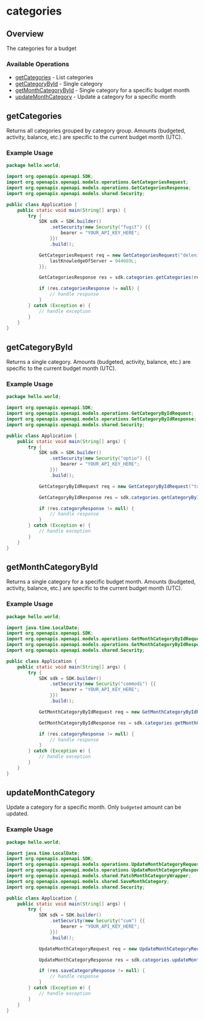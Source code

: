 # categories

## Overview

The categories for a budget

### Available Operations

* [getCategories](#getcategories) - List categories
* [getCategoryById](#getcategorybyid) - Single category
* [getMonthCategoryById](#getmonthcategorybyid) - Single category for a specific budget month
* [updateMonthCategory](#updatemonthcategory) - Update a category for a specific month

## getCategories

Returns all categories grouped by category group.  Amounts (budgeted, activity, balance, etc.) are specific to the current budget month (UTC).

### Example Usage

```java
package hello.world;

import org.openapis.openapi.SDK;
import org.openapis.openapi.models.operations.GetCategoriesRequest;
import org.openapis.openapi.models.operations.GetCategoriesResponse;
import org.openapis.openapi.models.shared.Security;

public class Application {
    public static void main(String[] args) {
        try {
            SDK sdk = SDK.builder()
                .setSecurity(new Security("fugit") {{
                    bearer = "YOUR_API_KEY_HERE";
                }})
                .build();

            GetCategoriesRequest req = new GetCategoriesRequest("deleniti") {{
                lastKnowledgeOfServer = 944669L;
            }};            

            GetCategoriesResponse res = sdk.categories.getCategories(req);

            if (res.categoriesResponse != null) {
                // handle response
            }
        } catch (Exception e) {
            // handle exception
        }
    }
}
```

## getCategoryById

Returns a single category.  Amounts (budgeted, activity, balance, etc.) are specific to the current budget month (UTC).

### Example Usage

```java
package hello.world;

import org.openapis.openapi.SDK;
import org.openapis.openapi.models.operations.GetCategoryByIdRequest;
import org.openapis.openapi.models.operations.GetCategoryByIdResponse;
import org.openapis.openapi.models.shared.Security;

public class Application {
    public static void main(String[] args) {
        try {
            SDK sdk = SDK.builder()
                .setSecurity(new Security("optio") {{
                    bearer = "YOUR_API_KEY_HERE";
                }})
                .build();

            GetCategoryByIdRequest req = new GetCategoryByIdRequest("totam", "beatae");            

            GetCategoryByIdResponse res = sdk.categories.getCategoryById(req);

            if (res.categoryResponse != null) {
                // handle response
            }
        } catch (Exception e) {
            // handle exception
        }
    }
}
```

## getMonthCategoryById

Returns a single category for a specific budget month.  Amounts (budgeted, activity, balance, etc.) are specific to the current budget month (UTC).

### Example Usage

```java
package hello.world;

import java.time.LocalDate;
import org.openapis.openapi.SDK;
import org.openapis.openapi.models.operations.GetMonthCategoryByIdRequest;
import org.openapis.openapi.models.operations.GetMonthCategoryByIdResponse;
import org.openapis.openapi.models.shared.Security;

public class Application {
    public static void main(String[] args) {
        try {
            SDK sdk = SDK.builder()
                .setSecurity(new Security("commodi") {{
                    bearer = "YOUR_API_KEY_HERE";
                }})
                .build();

            GetMonthCategoryByIdRequest req = new GetMonthCategoryByIdRequest("molestiae", "modi", LocalDate.parse("2022-03-24"));            

            GetMonthCategoryByIdResponse res = sdk.categories.getMonthCategoryById(req);

            if (res.categoryResponse != null) {
                // handle response
            }
        } catch (Exception e) {
            // handle exception
        }
    }
}
```

## updateMonthCategory

Update a category for a specific month.  Only `budgeted` amount can be updated.

### Example Usage

```java
package hello.world;

import java.time.LocalDate;
import org.openapis.openapi.SDK;
import org.openapis.openapi.models.operations.UpdateMonthCategoryRequest;
import org.openapis.openapi.models.operations.UpdateMonthCategoryResponse;
import org.openapis.openapi.models.shared.PatchMonthCategoryWrapper;
import org.openapis.openapi.models.shared.SaveMonthCategory;
import org.openapis.openapi.models.shared.Security;

public class Application {
    public static void main(String[] args) {
        try {
            SDK sdk = SDK.builder()
                .setSecurity(new Security("cum") {{
                    bearer = "YOUR_API_KEY_HERE";
                }})
                .build();

            UpdateMonthCategoryRequest req = new UpdateMonthCategoryRequest(                new PatchMonthCategoryWrapper(                new SaveMonthCategory(456150L););, "ipsum", "excepturi", LocalDate.parse("2022-12-25"));            

            UpdateMonthCategoryResponse res = sdk.categories.updateMonthCategory(req);

            if (res.saveCategoryResponse != null) {
                // handle response
            }
        } catch (Exception e) {
            // handle exception
        }
    }
}
```
